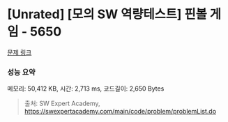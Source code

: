 # [Unrated] [모의 SW 역량테스트] 핀볼 게임 - 5650 

[문제 링크](https://swexpertacademy.com/main/code/problem/problemDetail.do?contestProbId=AWXRF8s6ezEDFAUo) 

### 성능 요약

메모리: 50,412 KB, 시간: 2,713 ms, 코드길이: 2,650 Bytes



> 출처: SW Expert Academy, https://swexpertacademy.com/main/code/problem/problemList.do